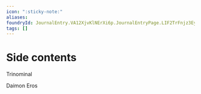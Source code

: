 ```yaml
---
icon: ":sticky-note:"
aliases: 
foundryId: JournalEntry.VA12XjvKlNErXi6p.JournalEntryPage.LIF2TrFnjz3EynyS
tags: []
---
```


# Side contents
Trinominal

Daimon Eros